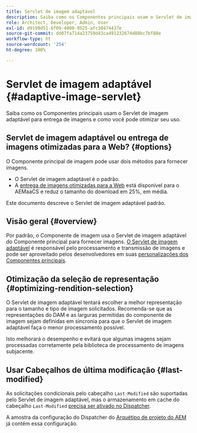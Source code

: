 ```yaml
---
title: Servlet de imagem adaptável
description: Saiba como os Componentes principais usam o Servlet de imagem adaptável para entrega de imagens e como você pode otimizar seu uso.
role: Architect, Developer, Admin, User
exl-id: d9199d51-6f09-4000-9525-afc30474437e
source-git-commit: dd07fa714a23759d43ca491232674d88bc7bf88e
workflow-type: ht
source-wordcount: '254'
ht-degree: 100%

---
```


# Servlet de imagem adaptável {#adaptive-image-servlet}

Saiba como os Componentes principais usam o Servlet de imagem adaptável para entrega de imagens e como você pode otimizar seu uso.

## Servlet de imagem adaptável ou entrega de imagens otimizadas para a Web? {#options}

O Componente principal de imagem pode usar dois métodos para fornecer imagens.

* O Servlet de imagem adaptável é o padrão.
* A [entrega de imagens otimizadas para a Web](/help/developing/web-optimized-image-delivery.md) está disponível para o AEMaaCS e reduz o tamanho do download em 25%, em média.

Este documento descreve o Servlet de imagem adaptável padrão.

## Visão geral {#overview}

Por padrão, o Componente de imagem usa o Servlet de imagem adaptável do Componente principal para fornecer imagens. [O Servlet de imagem adaptável](https://github.com/adobe/aem-core-wcm-components/wiki/The-Adaptive-Image-Servlet) é responsável pelo processamento e transmissão de imagens e pode ser aproveitado pelos desenvolvedores em suas [personalizações dos Componentes principais](/help/developing/customizing.md).

## Otimização da seleção de representação {#optimizing-rendition-selection}

O Servlet de imagem adaptável tentará escolher a melhor representação para o tamanho e tipo de imagem solicitados. Recomenda-se que as representações do DAM e as larguras permitidas do componente de imagem sejam definidas em sincronia para que o Servlet de imagem adaptável faça o menor processamento possível.

Isto melhorará o desempenho e evitará que algumas imagens sejam processadas corretamente pela biblioteca de processamento de imagens subjacente.

## Usar Cabeçalhos de última modificação {#last-modified}

As solicitações condicionais pelo cabeçalho `Last-Modified` são suportadas pelo Servlet de imagem adaptável, mas o armazenamento em cache do cabeçalho `Last-Modified` [precisa ser ativado no Dispatcher](https://experienceleague.adobe.com/docs/experience-manager-dispatcher/using/configuring/dispatcher-configuration.html?lang=pt-BR#caching-http-response-headers).

A amostra da configuração do Dispatcher do [Arquétipo de projeto do AEM](/help/developing/archetype/overview.md) já contém essa configuração.
